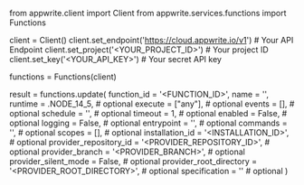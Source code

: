 from appwrite.client import Client
from appwrite.services.functions import Functions

client = Client()
client.set_endpoint('https://cloud.appwrite.io/v1') # Your API Endpoint
client.set_project('<YOUR_PROJECT_ID>') # Your project ID
client.set_key('<YOUR_API_KEY>') # Your secret API key

functions = Functions(client)

result = functions.update(
    function_id = '<FUNCTION_ID>',
    name = '<NAME>',
    runtime = .NODE_14_5, # optional
    execute = ["any"], # optional
    events = [], # optional
    schedule = '', # optional
    timeout = 1, # optional
    enabled = False, # optional
    logging = False, # optional
    entrypoint = '<ENTRYPOINT>', # optional
    commands = '<COMMANDS>', # optional
    scopes = [], # optional
    installation_id = '<INSTALLATION_ID>', # optional
    provider_repository_id = '<PROVIDER_REPOSITORY_ID>', # optional
    provider_branch = '<PROVIDER_BRANCH>', # optional
    provider_silent_mode = False, # optional
    provider_root_directory = '<PROVIDER_ROOT_DIRECTORY>', # optional
    specification = '' # optional
)
